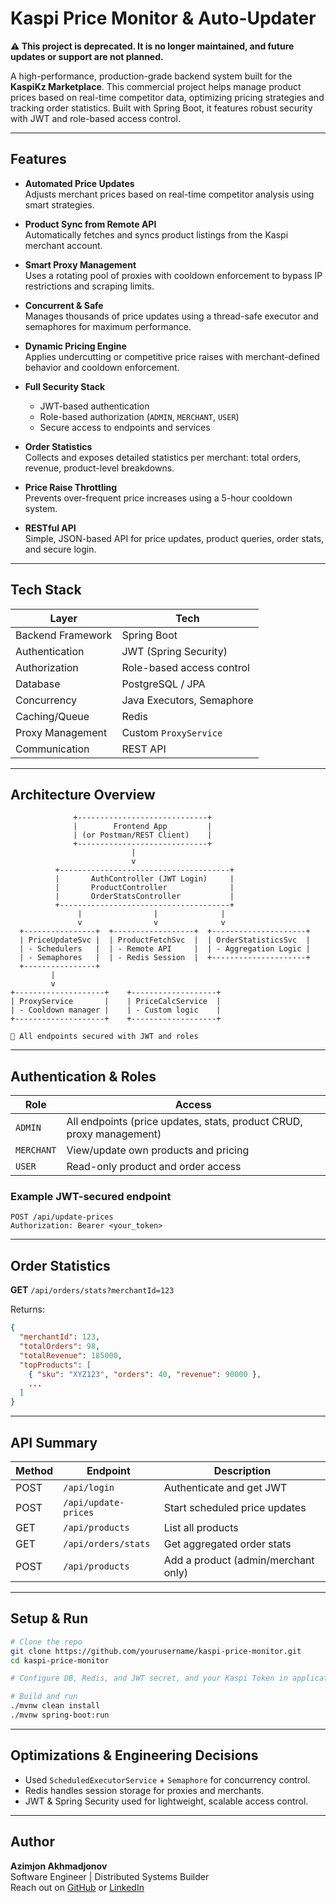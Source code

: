 # Kaspi Price Monitor & Auto-Updater

**⚠️ This project is deprecated. It is no longer maintained, and future updates or support are not planned.**

A high-performance, production-grade backend system built for the **KaspiKz Marketplace**. This commercial project helps manage product prices based on real-time competitor data, optimizing pricing strategies and tracking order statistics. Built with Spring Boot, it features robust security with JWT and role-based access control.

---

## Features

- **Automated Price Updates**  
  Adjusts merchant prices based on real-time competitor analysis using smart strategies.
  
- **Product Sync from Remote API**  
  Automatically fetches and syncs product listings from the Kaspi merchant account.

- **Smart Proxy Management**  
  Uses a rotating pool of proxies with cooldown enforcement to bypass IP restrictions and scraping limits.

- **Concurrent & Safe**  
  Manages thousands of price updates using a thread-safe executor and semaphores for maximum performance.

- **Dynamic Pricing Engine**  
  Applies undercutting or competitive price raises with merchant-defined behavior and cooldown enforcement.

- **Full Security Stack**  
  - JWT-based authentication  
  - Role-based authorization (`ADMIN`, `MERCHANT`, `USER`)  
  - Secure access to endpoints and services
  
- **Order Statistics**  
  Collects and exposes detailed statistics per merchant: total orders, revenue, product-level breakdowns.

- **Price Raise Throttling**  
  Prevents over-frequent price increases using a 5-hour cooldown system.

- **RESTful API**  
  Simple, JSON-based API for price updates, product queries, order stats, and secure login.

---

## Tech Stack

| Layer             | Tech                          |
|------------------|-------------------------------|
| Backend Framework | Spring Boot                   |
| Authentication    | JWT (Spring Security)         |
| Authorization     | Role-based access control     |
| Database          | PostgreSQL / JPA              |
| Concurrency       | Java Executors, Semaphore     |
| Caching/Queue     | Redis                         |
| Proxy Management  | Custom `ProxyService`         |
| Communication     | REST API                      |

---

## Architecture Overview

```plaintext
              +-----------------------------+
              |        Frontend App         |
              | (or Postman/REST Client)    |
              +-----------------------------+
                           |
                           v
          +--------------------------------------+
          |       AuthController (JWT Login)     |
          |       ProductController              |
          |       OrderStatsController           |
          +--------------------------------------+
               |                |              |
               v                v              v
  +----------------+  +------------------+  +---------------------+
  | PriceUpdateSvc |  | ProductFetchSvc  |  | OrderStatisticsSvc  |
  | - Schedulers   |  | - Remote API     |  | - Aggregation Logic |
  | - Semaphores   |  | - Redis Session  |  +---------------------+
  +----------------+
         |
         v
+--------------------+    +-------------------+
| ProxyService       |    | PriceCalcService  |
| - Cooldown manager |    | - Custom logic    |
+--------------------+    +-------------------+

🔐 All endpoints secured with JWT and roles
```

---

## Authentication & Roles

| Role     | Access                                                                 |
|----------|------------------------------------------------------------------------|
| `ADMIN`  | All endpoints (price updates, stats, product CRUD, proxy management)   |
| `MERCHANT` | View/update own products and pricing                                 |
| `USER`   | Read-only product and order access                                     |

### Example JWT-secured endpoint
```
POST /api/update-prices
Authorization: Bearer <your_token>
```

---

## Order Statistics

**GET** `/api/orders/stats?merchantId=123`

Returns:
```json
{
  "merchantId": 123,
  "totalOrders": 98,
  "totalRevenue": 185000,
  "topProducts": [
    { "sku": "XYZ123", "orders": 40, "revenue": 90000 },
    ...
  ]
}
```

---

## API Summary

| Method | Endpoint                   | Description                          |
|--------|----------------------------|--------------------------------------|
| POST   | `/api/login`               | Authenticate and get JWT             |
| POST   | `/api/update-prices`       | Start scheduled price updates        |
| GET    | `/api/products`            | List all products                    |
| GET    | `/api/orders/stats`        | Get aggregated order stats           |
| POST   | `/api/products`            | Add a product (admin/merchant only)  |

---

## Setup & Run

```bash
# Clone the repo
git clone https://github.com/yourusername/kaspi-price-monitor.git
cd kaspi-price-monitor

# Configure DB, Redis, and JWT secret, and your Kaspi Token in application.properties

# Build and run
./mvnw clean install
./mvnw spring-boot:run
```

---

## Optimizations & Engineering Decisions

- Used `ScheduledExecutorService` + `Semaphore` for concurrency control.
- Redis handles session storage for proxies and merchants.
- JWT & Spring Security used for lightweight, scalable access control.

---

## Author

**Azimjon Akhmadjonov**  
Software Engineer | Distributed Systems Builder  
Reach out on [GitHub](https://github.com/azimsh3r) or [LinkedIn](https://www.linkedin.com/in/azimjon-akhmadjonov/)
